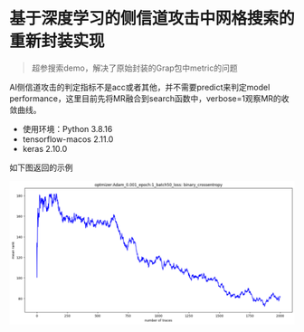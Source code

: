 # 基于深度学习的侧信道攻击中网格搜索的重新封装实现

>   超参搜索demo，解决了原始封装的Grap包中metric的问题

AI侧信道攻击的判定指标不是acc或者其他，并不需要predict来判定model performance，这里目前先将MR融合到search函数中，verbose=1观察MR的收敛曲线。

*   使用环境：Python  	3.8.16
*   tensorflow-macos      2.11.0
*   keras                            2.10.0

如下图返回的示例

![返回图像](image-20231031122218257.png)
